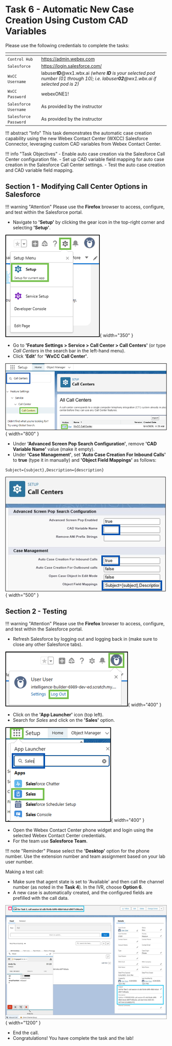 # Task 6 - Automatic New Case Creation Using Custom CAD Variables


Please use the following credentials to complete the tasks:

| <!-- -->                  | <!-- -->         |
| ------------------------- | ---------------- |
| `Control Hub`             | <a href="https://admin.webex.com" target="_blank">https://admin.webex.com</a> |
| `Salesforce`   | <a href="https://login.salesforce.com" target="_blank">https://login.salesforce.com/</a> |
| `WxCC Username`       | labuser**ID**@wx1.wbx.ai     _(where **ID** is your selected pod number (01 through 10); i.e. labuser**02**@wx1.wbx.ai if selected pod is 2)_       |
| `WxCC Password`       | webexONE1!         |
| `Salesforce Username`       | As provided by the instructor       |
| `Salesforce Password`       | As provided by the instructor       |


!!! abstract "Info"
	This task demonstrates the automatic case creation capability using the new Webex Contact Center (WXCC) Salesforce Connector, leveraging custom CAD variables from Webex Contact Center.

!!! info "Task Objectives"
	- Enable auto case creation via the Salesforce Call Center configuration file.
	- Set up CAD variable field mapping for auto case creation in the Salesforce Call Center settings.
 	- Test the auto case creation and CAD variable field mapping.

## **Section 1 - Modifying Call Center Options in Salesforce**

!!! warning "Attention"
	Please use the **Firefox** browser to access, configure, and test within the Salesforce portal.

- Navigate to **'Setup'** by clicking the gear icon in the top-right corner and selecting **'Setup'**.

![Nav](./assets/t2s1p1.png){ width="350" }

- Go to **'Feature Settings > Service > Call Center > Call Centers'** (or type _Call Centers_ in the search bar in the left-hand menu).
- Click **'Edit'** for **'WxCC Call Center'**.

![Nav](./assets/t2s3p1.png){ width="800" }

- Under **'Advanced Screen Pop Search Configuration'**, remove **'CAD Variable Name'** value (make it empty).
- Under **'Case Management'**, set **'Auto Case Creation For Inbound Calls'** to **true** (type it in manually) and **'Object Field Mappings'** as follows:
```cli
Subject={subject},Description={description}
```

![Nav](./assets/t5s1p3.png){ width="500" }


## **Section 2 - Testing**

!!! warning "Attention"
	Please use the **Firefox** browser to access, configure, and test within the Salesforce portal.

- Refresh Salesforce by logging out and logging back in (make sure to close any other Salesforce tabs).

![Nav](./assets/t2s4p1a.png){ width="400" }

- Click on the **'App Launcher'** icon (top left).
- Search for _Sales_ and click on the **'Sales'** option.

![Nav](./assets/t1s2p1.png){ width="400" }

- Open the Webex Contact Center phone widget and login using the selected Webex Contact Center credentials.
- For the team use **Salesforce Team**.

!!! note "Reminder" 
	Please select the **'Desktop'** option for the phone number. Use the extension number and team assignment based on your lab user number.


Making a test call:

- Make sure that agent state is set to 'Available' and then call the channel number (as noted in the **Task 4**). In the IVR, choose **Option 6**.
- A new case is automatically created, and the configured fields are prefilled with the call data.

![Nav](./assets/t5s2p3a.png){ width="1200" }

- End the call.
- Congratulations! You have complete the task and the lab!
